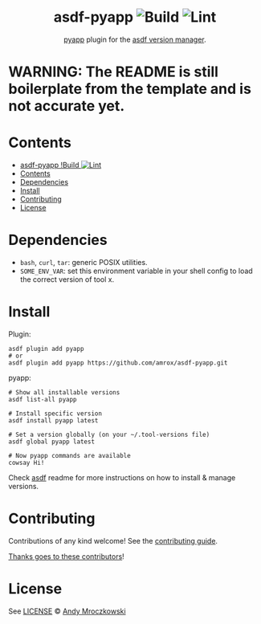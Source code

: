 <div align="center">

# asdf-pyapp ![Build](https://github.com/amrox/asdf-pyapp/workflows/Build/badge.svg) ![Lint](https://github.com/amrox/asdf-pyapp/workflows/Lint/badge.svg)

[pyapp](https://github.com/amrox/pyapp) plugin for the [asdf version manager](https://asdf-vm.com).

</div>

# WARNING: The README is still boilerplate from the template and is not accurate yet.

# Contents

- [asdf-pyapp !Build ![Lint](https://github.com/amrox/asdf-pyapp/workflows/Lint/badge.svg)](#asdf-pyapp--)
- [Contents](#contents)
- [Dependencies](#dependencies)
- [Install](#install)
- [Contributing](#contributing)
- [License](#license)

# Dependencies

- `bash`, `curl`, `tar`: generic POSIX utilities.
- `SOME_ENV_VAR`: set this environment variable in your shell config to load the correct version of tool x.

# Install

Plugin:

```shell
asdf plugin add pyapp
# or
asdf plugin add pyapp https://github.com/amrox/asdf-pyapp.git
```

pyapp:

```shell
# Show all installable versions
asdf list-all pyapp

# Install specific version
asdf install pyapp latest

# Set a version globally (on your ~/.tool-versions file)
asdf global pyapp latest

# Now pyapp commands are available
cowsay Hi!
```

Check [asdf](https://github.com/asdf-vm/asdf) readme for more instructions on how to
install & manage versions.

# Contributing

Contributions of any kind welcome! See the [contributing guide](contributing.md).

[Thanks goes to these contributors](https://github.com/amrox/asdf-pyapp/graphs/contributors)!

# License

See [LICENSE](LICENSE) © [Andy Mroczkowski](https://github.com/amrox/)
